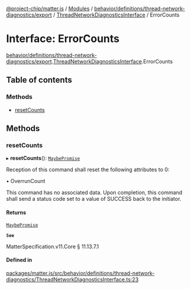 [@project-chip/matter.js](../README.md) / [Modules](../modules.md) / [behavior/definitions/thread-network-diagnostics/export](../modules/behavior_definitions_thread_network_diagnostics_export.md) / [ThreadNetworkDiagnosticsInterface](../modules/behavior_definitions_thread_network_diagnostics_export.ThreadNetworkDiagnosticsInterface.md) / ErrorCounts

# Interface: ErrorCounts

[behavior/definitions/thread-network-diagnostics/export](../modules/behavior_definitions_thread_network_diagnostics_export.md).[ThreadNetworkDiagnosticsInterface](../modules/behavior_definitions_thread_network_diagnostics_export.ThreadNetworkDiagnosticsInterface.md).ErrorCounts

## Table of contents

### Methods

- [resetCounts](behavior_definitions_thread_network_diagnostics_export.ThreadNetworkDiagnosticsInterface.ErrorCounts.md#resetcounts)

## Methods

### resetCounts

▸ **resetCounts**(): [`MaybePromise`](../modules/util_export.md#maybepromise)

Reception of this command shall reset the following attributes to 0:

  • OverrunCount

This command has no associated data. Upon completion, this command shall send a status code set to a value
of SUCCESS back to the initiator.

#### Returns

[`MaybePromise`](../modules/util_export.md#maybepromise)

**`See`**

MatterSpecification.v11.Core § 11.13.7.1

#### Defined in

[packages/matter.js/src/behavior/definitions/thread-network-diagnostics/ThreadNetworkDiagnosticsInterface.ts:23](https://github.com/project-chip/matter.js/blob/0c058ae17fdba4c0b89b8b13c309011d51782299/packages/matter.js/src/behavior/definitions/thread-network-diagnostics/ThreadNetworkDiagnosticsInterface.ts#L23)
